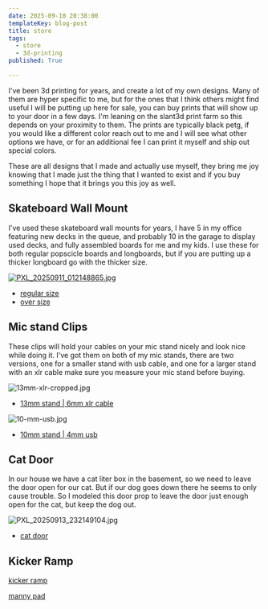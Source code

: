 ```yaml
---
date: 2025-09-10 20:38:00
templateKey: blog-post
title: store
tags:
  - store
  - 3d-printing
published: True

---
```


I've been 3d printing for years, and create a lot of my own designs.  Many of
them are hyper specific to me, but for the ones that I think others might find
useful I will be putting up here for sale, you can buy prints that will show up
to your door in a few days.  I'm leaning on the slant3d print farm so this
depends on your proximity to them.  The prints are typically black petg, if you
would like a different color reach out to me and I will see what other options
we have, or for an additional fee I can print it myself and ship out
special colors.

These are all designs that I made and actually use myself, they bring me joy
knowing that I made just the thing that I wanted to exist and if you buy
something I hope that it brings you this joy as well.

## Skateboard Wall Mount

I've used these skateboard wall mounts for years, I have 5 in my office
featuring new decks in the queue, and probably 10 in the garage to display used
decks, and fully assembled boards for me and my kids.  I use these for both
regular popscicle boards and longboards, but if you are putting up a thicker
longboard go with the thicker size.

[![PXL_20250911_012148865.jpg](https://dropper.wayl.one/api/file/f2654443-fd69-48a8-a151-0199d053b5a6.jpg)](https://teleportpod.com/portal/a47fd522-d265-43b9-a8b0-8fa2395f7c46?item=588)

* [regular size](https://teleportpod.com/portal/a47fd522-d265-43b9-a8b0-8fa2395f7c46?item=588)
* [over size](https://teleportpod.com/portal/c6a85018-4ed3-4a34-98f3-cfb660d64bf5?item=589)

## Mic stand Clips

These clips will hold your cables on your mic stand nicely and look nice while
doing it.  I've got them on both of my mic stands, there are two versions, one
for a smaller stand with usb cable, and one for a larger stand with an xlr
  cable make sure you measure your mic stand before buying.

![13mm-xlr-cropped.jpg](https://dropper.wayl.one/api/file/5d6967bf-63cd-40d8-9d71-03eb90cc3fdd.jpg)

* [13mm stand | 6mm xlr cable](https://teleportpod.com/portal/0bf5a12c-47f3-4472-a3f7-70206546c3ec?item=618)

![10-mm-usb.jpg](https://dropper.wayl.one/api/file/95717ce4-600a-4fd0-877a-8e926414e815.jpg)

* [10mm stand | 4mm usb ](https://teleportpod.com/portal/8ebe3274-6445-44e9-b68e-0b4897e23e4a?item=619)


## Cat Door

In our house we have a cat liter box in the basement, so we need to leave the
door open for our cat.  But if our dog goes down there he seems to only cause
trouble.  So I modeled this door prop to leave the door just enough open for
the cat, but keep the dog out.

![PXL_20250913_232149104.jpg](https://dropper.wayl.one/api/file/01a33e73-7bdc-4bfe-842e-d83d77c856d2.jpg)

* [cat door](https://teleportpod.com/portal/f4500ce2-6f32-4773-a82a-e049a91b7da1?item=732)

## Kicker Ramp

[kicker ramp](https://teleportpod.com/portal/0d6283fc-889e-4445-b0fd-29e40cf82fca?item=521)

[manny pad](https://teleportpod.com/portal/671a9184-b0ed-419c-9be3-8f3cb52657e3?item=520)

